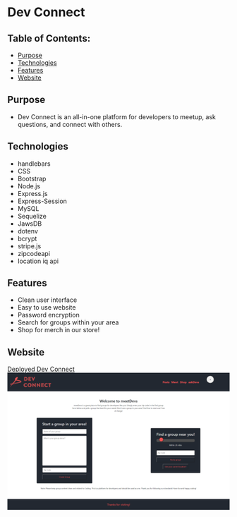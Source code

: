 # Dev Connect

## Table of Contents:

- [Purpose](#purpose)
- [Technologies](Technologies)
- [Features](#features)
- [Website](#website)

## Purpose

- Dev Connect is an all-in-one platform for developers to meetup, ask questions, and connect with others.

## Technologies

- handlebars
- CSS
- Bootstrap
- Node.js
- Express.js
- Express-Session
- MySQL
- Sequelize
- JawsDB
- dotenv
- bcrypt
- stripe.js
- zipcodeapi
- location iq api

## Features

- Clean user interface
- Easy to use website
- Password encryption
- Search for groups within your area
- Shop for merch in our store!

## Website

[Deployed Dev Connect](https://dev-connect-ac.herokuapp.com/)
![Dev-connect](images/dev-connect.png)
